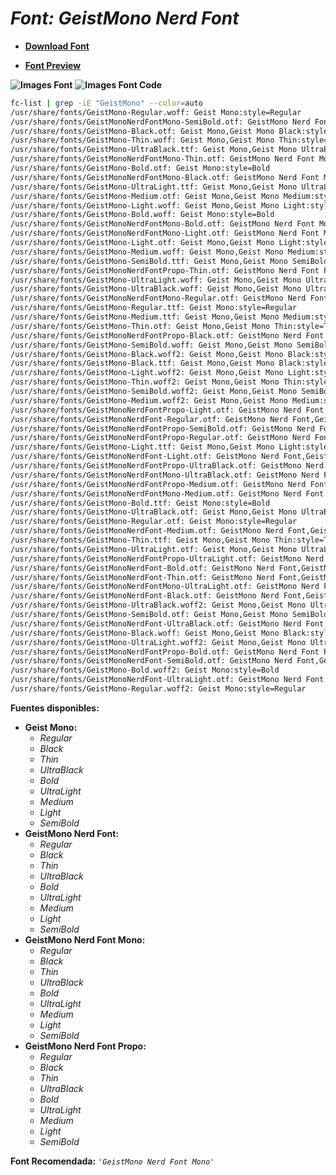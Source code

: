 <!-- Autor: Daniel Benjamin Perez Morales -->
<!-- GitHub: https://github.com/DanielPerezMoralesDev13 -->
<!-- Correo electrónico: danielperezdev@proton.me -->

# ***Font: GeistMono Nerd Font***

- **[Download Font](https://github.com/ryanoasis/nerd-fonts/releases/download/v3.2.1/GeistMono.zip "https://github.com/ryanoasis/nerd-fonts/releases/download/v3.2.1/GeistMono.zip")**

- **[Font Preview](https://www.programmingfonts.org/#geist "https://www.programmingfonts.org/#geist")**

**![Images Font](../../Fonts/GeistMono%20Nerd%20Font.png "Fonts/GeistMono Nerd Font.png")**
**![Images Font Code](../../Font%20Images%20Code/GeistMono%20Nerd%20Font%20Code.png "Font Images Code/GeistMono Nerd Font Code.png")**

```bash
fc-list | grep -iE "GeistMono" --color=auto
/usr/share/fonts/GeistMono-Regular.woff: Geist Mono:style=Regular
/usr/share/fonts/GeistMonoNerdFontMono-SemiBold.otf: GeistMono Nerd Font Mono,GeistMono NFM,GeistMono NFM SemiBold:style=SemiBold,Regular
/usr/share/fonts/GeistMono-Black.otf: Geist Mono,Geist Mono Black:style=Black,Regular
/usr/share/fonts/GeistMono-Thin.woff: Geist Mono,Geist Mono Thin:style=Thin,Regular
/usr/share/fonts/GeistMono-UltraBlack.ttf: Geist Mono,Geist Mono UltraBlack:style=UltraBlack,Regular
/usr/share/fonts/GeistMonoNerdFontMono-Thin.otf: GeistMono Nerd Font Mono,GeistMono NFM,GeistMono NFM Thin:style=Thin,Regular
/usr/share/fonts/GeistMono-Bold.otf: Geist Mono:style=Bold
/usr/share/fonts/GeistMonoNerdFontMono-Black.otf: GeistMono Nerd Font Mono,GeistMono NFM,GeistMono NFM Black:style=Black,Regular
/usr/share/fonts/GeistMono-UltraLight.ttf: Geist Mono,Geist Mono UltraLight:style=UltraLight,Regular
/usr/share/fonts/GeistMono-Medium.otf: Geist Mono,Geist Mono Medium:style=Medium,Regular
/usr/share/fonts/GeistMono-Light.woff: Geist Mono,Geist Mono Light:style=Light,Regular
/usr/share/fonts/GeistMono-Bold.woff: Geist Mono:style=Bold
/usr/share/fonts/GeistMonoNerdFontMono-Bold.otf: GeistMono Nerd Font Mono,GeistMono NFM:style=Bold
/usr/share/fonts/GeistMonoNerdFontMono-Light.otf: GeistMono Nerd Font Mono,GeistMono NFM,GeistMono NFM Light:style=Light,Regular
/usr/share/fonts/GeistMono-Light.otf: Geist Mono,Geist Mono Light:style=Light,Regular
/usr/share/fonts/GeistMono-Medium.woff: Geist Mono,Geist Mono Medium:style=Medium,Regular
/usr/share/fonts/GeistMono-SemiBold.ttf: Geist Mono,Geist Mono SemiBold:style=SemiBold,Regular
/usr/share/fonts/GeistMonoNerdFontPropo-Thin.otf: GeistMono Nerd Font Propo,GeistMono NFP,GeistMono NFP Thin:style=Thin,Regular
/usr/share/fonts/GeistMono-UltraLight.woff: Geist Mono,Geist Mono UltraLight:style=UltraLight,Regular
/usr/share/fonts/GeistMono-UltraBlack.woff: Geist Mono,Geist Mono UltraBlack:style=UltraBlack,Regular
/usr/share/fonts/GeistMonoNerdFontMono-Regular.otf: GeistMono Nerd Font Mono,GeistMono NFM:style=Regular
/usr/share/fonts/GeistMono-Regular.ttf: Geist Mono:style=Regular
/usr/share/fonts/GeistMono-Medium.ttf: Geist Mono,Geist Mono Medium:style=Medium,Regular
/usr/share/fonts/GeistMono-Thin.otf: Geist Mono,Geist Mono Thin:style=Thin,Regular
/usr/share/fonts/GeistMonoNerdFontPropo-Black.otf: GeistMono Nerd Font Propo,GeistMono NFP,GeistMono NFP Black:style=Black,Regular
/usr/share/fonts/GeistMono-SemiBold.woff: Geist Mono,Geist Mono SemiBold:style=SemiBold,Regular
/usr/share/fonts/GeistMono-Black.woff2: Geist Mono,Geist Mono Black:style=Black,Regular
/usr/share/fonts/GeistMono-Black.ttf: Geist Mono,Geist Mono Black:style=Black,Regular
/usr/share/fonts/GeistMono-Light.woff2: Geist Mono,Geist Mono Light:style=Light,Regular
/usr/share/fonts/GeistMono-Thin.woff2: Geist Mono,Geist Mono Thin:style=Thin,Regular
/usr/share/fonts/GeistMono-SemiBold.woff2: Geist Mono,Geist Mono SemiBold:style=SemiBold,Regular
/usr/share/fonts/GeistMono-Medium.woff2: Geist Mono,Geist Mono Medium:style=Medium,Regular
/usr/share/fonts/GeistMonoNerdFontPropo-Light.otf: GeistMono Nerd Font Propo,GeistMono NFP,GeistMono NFP Light:style=Light,Regular
/usr/share/fonts/GeistMonoNerdFont-Regular.otf: GeistMono Nerd Font,GeistMono NF:style=Regular
/usr/share/fonts/GeistMonoNerdFontPropo-SemiBold.otf: GeistMono Nerd Font Propo,GeistMono NFP,GeistMono NFP SemiBold:style=SemiBold,Regular
/usr/share/fonts/GeistMonoNerdFontPropo-Regular.otf: GeistMono Nerd Font Propo,GeistMono NFP:style=Regular
/usr/share/fonts/GeistMono-Light.ttf: Geist Mono,Geist Mono Light:style=Light,Regular
/usr/share/fonts/GeistMonoNerdFont-Light.otf: GeistMono Nerd Font,GeistMono NF,GeistMono NF Light:style=Light,Regular
/usr/share/fonts/GeistMonoNerdFontPropo-UltraBlack.otf: GeistMono Nerd Font Propo,GeistMono NFP,GeistMono NFP UltraBlack:style=UltraBlack,Regular
/usr/share/fonts/GeistMonoNerdFontMono-UltraBlack.otf: GeistMono Nerd Font Mono,GeistMono NFM,GeistMono NFM UltraBlack:style=UltraBlack,Regular
/usr/share/fonts/GeistMonoNerdFontPropo-Medium.otf: GeistMono Nerd Font Propo,GeistMono NFP,GeistMono NFP Medium:style=Medium,Regular
/usr/share/fonts/GeistMonoNerdFontMono-Medium.otf: GeistMono Nerd Font Mono,GeistMono NFM,GeistMono NFM Medium:style=Medium,Regular
/usr/share/fonts/GeistMono-Bold.ttf: Geist Mono:style=Bold
/usr/share/fonts/GeistMono-UltraBlack.otf: Geist Mono,Geist Mono UltraBlack:style=UltraBlack,Regular
/usr/share/fonts/GeistMono-Regular.otf: Geist Mono:style=Regular
/usr/share/fonts/GeistMonoNerdFont-Medium.otf: GeistMono Nerd Font,GeistMono NF,GeistMono NF Medium:style=Medium,Regular
/usr/share/fonts/GeistMono-Thin.ttf: Geist Mono,Geist Mono Thin:style=Thin,Regular
/usr/share/fonts/GeistMono-UltraLight.otf: Geist Mono,Geist Mono UltraLight:style=UltraLight,Regular
/usr/share/fonts/GeistMonoNerdFontPropo-UltraLight.otf: GeistMono Nerd Font Propo,GeistMono NFP,GeistMono NFP UltraLight:style=UltraLight,Regular
/usr/share/fonts/GeistMonoNerdFont-Bold.otf: GeistMono Nerd Font,GeistMono NF:style=Bold
/usr/share/fonts/GeistMonoNerdFont-Thin.otf: GeistMono Nerd Font,GeistMono NF,GeistMono NF Thin:style=Thin,Regular
/usr/share/fonts/GeistMonoNerdFontMono-UltraLight.otf: GeistMono Nerd Font Mono,GeistMono NFM,GeistMono NFM UltraLight:style=UltraLight,Regular
/usr/share/fonts/GeistMonoNerdFont-Black.otf: GeistMono Nerd Font,GeistMono NF,GeistMono NF Black:style=Black,Regular
/usr/share/fonts/GeistMono-UltraBlack.woff2: Geist Mono,Geist Mono UltraBlack:style=UltraBlack,Regular
/usr/share/fonts/GeistMono-SemiBold.otf: Geist Mono,Geist Mono SemiBold:style=SemiBold,Regular
/usr/share/fonts/GeistMonoNerdFont-UltraBlack.otf: GeistMono Nerd Font,GeistMono NF,GeistMono NF UltraBlack:style=UltraBlack,Regular
/usr/share/fonts/GeistMono-Black.woff: Geist Mono,Geist Mono Black:style=Black,Regular
/usr/share/fonts/GeistMono-UltraLight.woff2: Geist Mono,Geist Mono UltraLight:style=UltraLight,Regular
/usr/share/fonts/GeistMonoNerdFontPropo-Bold.otf: GeistMono Nerd Font Propo,GeistMono NFP:style=Bold
/usr/share/fonts/GeistMonoNerdFont-SemiBold.otf: GeistMono Nerd Font,GeistMono NF,GeistMono NF SemiBold:style=SemiBold,Regular
/usr/share/fonts/GeistMono-Bold.woff2: Geist Mono:style=Bold
/usr/share/fonts/GeistMonoNerdFont-UltraLight.otf: GeistMono Nerd Font,GeistMono NF,GeistMono NF UltraLight:style=UltraLight,Regular
/usr/share/fonts/GeistMono-Regular.woff2: Geist Mono:style=Regular
```

**Fuentes disponibles:**

- **Geist Mono:**
  - *Regular*
  - *Black*
  - *Thin*
  - *UltraBlack*
  - *Bold*
  - *UltraLight*
  - *Medium*
  - *Light*
  - *SemiBold*
- **GeistMono Nerd Font:**
  - *Regular*
  - *Black*
  - *Thin*
  - *UltraBlack*
  - *Bold*
  - *UltraLight*
  - *Medium*
  - *Light*
  - *SemiBold*
- **GeistMono Nerd Font Mono:**
  - *Regular*
  - *Black*
  - *Thin*
  - *UltraBlack*
  - *Bold*
  - *UltraLight*
  - *Medium*
  - *Light*
  - *SemiBold*
- **GeistMono Nerd Font Propo:**
  - *Regular*
  - *Black*
  - *Thin*
  - *UltraBlack*
  - *Bold*
  - *UltraLight*
  - *Medium*
  - *Light*
  - *SemiBold*

**Font Recomendada:** *`'GeistMono Nerd Font Mono'`*
